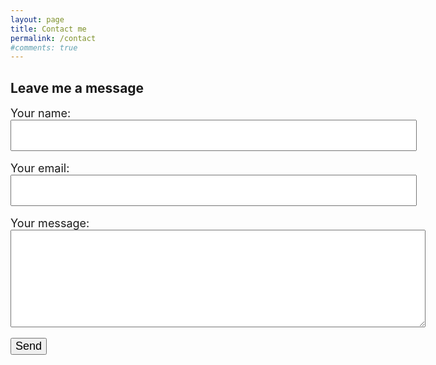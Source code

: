 ```yaml
---
layout: page
title: Contact me
permalink: /contact
#comments: true
---
```


<h2>Leave me a message </h2>

<!-- modify this form HTML and place wherever you want your form 
https://formspree.io/forms/xyyrlbba/integration
-->
<form action="https://formspree.io/f/xyyrlbba" method="POST">

  <div>
    <label for="name" style="font-size: 18px;">Your name:</label><br>
    <input type="name" id="name" name="name" style="width: 650px; height: 50px;" ><br>
    <br>
  </div>
  <div>
    <label for="email" style="font-size: 18px;">Your email:</label><br>
    <input type="email" id="email" name="email" style="width: 650px; height: 50px;" ><br>
    <br>
  </div>
  <div>
    <label for="message" style="font-size: 18px;">Your message:</label><br>
    <textarea id="message" name="message" rows="10" cols="80"></textarea><br>
  </div>
  <!-- your other form fields go here -->
  <div>
    <br>
    <button type="submit" style="font-size: 18px;">Send</button>
  </div>
</form>
